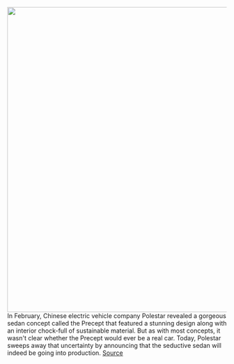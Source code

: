 <img src='https://cdn.vox-cdn.com/thumbor/9GTJKiIueT6s2avy-cm-JHFKTCI=/0x0:3500x2556/1200x800/filters:focal(1470x998:2030x1558)/cdn.vox-cdn.com/uploads/chorus_image/image/67473042/Polestar_Precept_034.0.jpg' width='700px' /><br/>
In February, Chinese electric vehicle company Polestar revealed a gorgeous sedan concept called the Precept that featured a stunning design along with an interior chock-full of sustainable material. But as with most concepts, it wasn't clear whether the Precept would ever be a real car. Today, Polestar sweeps away that uncertainty by announcing that the seductive sedan will indeed be going into production.
<a href='https://www.theverge.com/2020/9/26/21455850/polestar-precept-electric-car-concept-android-production'> Source <a/>